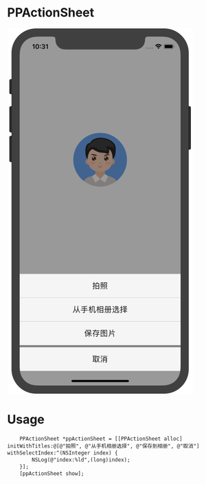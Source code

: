 # PPActionSheet
![](https://github.com/royblog/PPActionSheet/blob/master/Source/snapshoot.jpeg)


# Usage
```
    PPActionSheet *ppActionSheet = [[PPActionSheet alloc] initWithTitles:@[@"拍照", @"从手机相册选择", @"保存到相册", @"取消"] withSelectIndex:^(NSInteger index) {
        NSLog(@"index:%ld",(long)index);
    }];
    [ppActionSheet show];
```
